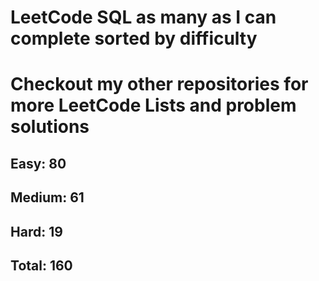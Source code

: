 <h1>LeetCode SQL as many as I can complete sorted by difficulty</h1>
<h1> Checkout my other repositories for more LeetCode Lists and problem solutions</h1>

<h2>Easy: 80</h2>
<h2>Medium: 61</h2>
<h2>Hard: 19</h2>
<h2>Total: 160</h2>

